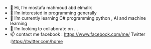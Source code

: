 - 👋 Hi, I’m  mostafa mahmoud abd elmalik 
- 👀 I’m interested in programming generally
- 🌱 I’m currently learning C# programming python  , AI and machine learning 
- 💞️ I’m looking to collaborate on ...
- 📫 contact me 
              facebook    : https://www.facebook.com/me/ 
              Twitter     :https://twitter.com/home
   
